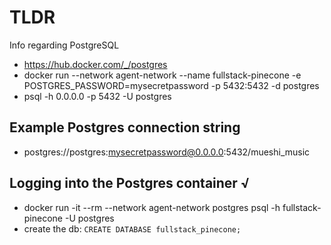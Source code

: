 # TLDR

Info regarding PostgreSQL

- https://hub.docker.com/_/postgres
- docker run --network agent-network --name fullstack-pinecone -e POSTGRES_PASSWORD=mysecretpassword -p 5432:5432 -d postgres
- psql -h 0.0.0.0 -p 5432 -U postgres

## Example Postgres connection string

- postgres://postgres:mysecretpassword@0.0.0.0:5432/mueshi_music

## Logging into the Postgres container √

- docker run -it --rm --network agent-network postgres psql -h fullstack-pinecone -U postgres
- create the db: `CREATE DATABASE fullstack_pinecone;`